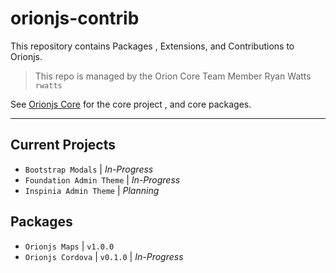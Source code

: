 # orionjs-contrib
This repository contains Packages , Extensions, and Contributions to Orionjs.
> This repo is managed by the Orion Core Team Member Ryan Watts `rwatts`

See [Orionjs Core](https://github.com/orionjs/orion) for the core project , and core packages.

---

## Current Projects
- `Bootstrap Modals` | *In-Progress*
- `Foundation Admin Theme` | *In-Progress*
- `Inspinia Admin Theme` | *Planning*

## Packages
- `Orionjs Maps` | `v1.0.0`
- `Orionjs Cordova` | `v0.1.0` | *In-Progress*

